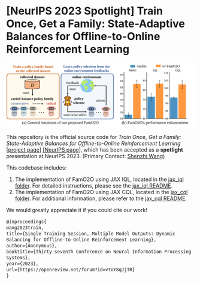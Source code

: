 # [NeurIPS 2023 Spotlight] Train Once, Get a Family: State-Adaptive Balances for Offline-to-Online Reinforcement Learning

![image](teaser.svg)

This repository is the official source code for *Train Once, Get a Family: State-Adaptive Balances for Offline-to-Online Reinforcement Learning* [[project page]](https://shenzhi-wang.github.io/NIPS_FamO2O/) [[NeurIPS page]](https://openreview.net/forum?id=vtoY8qJjTR), which has been accepted as a **spotlight** presentation at NeurIPS 2023. (Primary Contact: [Shenzhi Wang](https://shenzhi-wang.netlify.app/))

This codebase includes:

1. The implementation of FamO2O using JAX IQL, located in the [jax_iql folder](jax_iql/). For detailed instructions, please see the [jax_iql README](jax_iql/README.md).
2. The implementation of FamO2O using JAX CQL, located in the [jax_cql folder](jax_cql/). For additional information, please refer to the [jax_cql README](jax_cql/README.md).

We would greatly appreciate it if you could cite our work!

```
@inproceedings{
wang2023train,
title={Single Training Session, Multiple Model Outputs: Dynamic Balancing for Offline-to-Online Reinforcement Learning},
author={Anonymous},
booktitle={Thirty-seventh Conference on Neural Information Processing Systems},
year={2023},
url={https://openreview.net/forum?id=vtoY8qJjTR}
}
```
